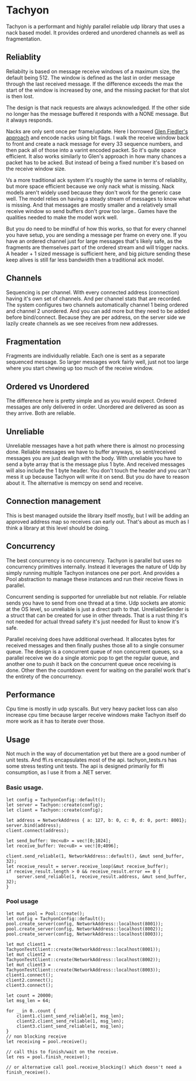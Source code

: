 # Tachyon

Tachyon is a performant and highly parallel reliable udp library that uses a nack based model. It provides ordered and unordered channels as well as fragmentation.

## Reliablity
Reliabilty is based on message receive windows of a maximum size, the default being 512.  The window is defined as the last in order message through the last received message.  If the difference exceeds the max the start of the window is increased by one, and the missing packet for that slot is then lost.

The design is that nack requests are always acknowledged.  If the other side no longer has the message buffered it responds with a NONE message. But it always responds.

Nacks are only sent once per frame/update.  Here I borrowed [Glen Fiedler's approach](https://gafferongames.com/post/reliable_ordered_messages/) and encode nacks using bit flags.  I walk the receive window back to front and create a nack message for every 33 sequence numbers, and then pack all of those into a varint encoded packet.  So it's quite space efficient.  It also works similarly to Glen's approach in how many chances a packet has to be acked. But instead of being a fixed number it's based on the receive window size.

Vs a more traditional ack system it's roughly the same in terms of reliablity, but more space efficient because we only nack what is missing.  Nack models aren't widely used because they don't work for the generic case well.  The model relies on having a steady stream of messages to know what is missing. And that messages are mostly smaller and a relatively small receive window so send buffers don't grow too large..  Games have the qualities needed to make the model work well.

But you do need to be mindful of how this works, so that for every channel you have setup, you are sending a message per frame on every one. If you have an ordered channel just for large messages that's likely safe, as the fragments are themselves part of the ordered stream and will trigger nacks.  A header + 1 sized message is sufficient here, and big picture sending these keep alives is still far less bandwidth then a traditional ack model.


## Channels
Sequencing is per channel. With every connected address (connection) having it's own set of channels.  And per channel stats that are recorded.
The system configures two channels automatically channel 1 being ordered and channel 2 unordered. And you can add more but they need to be added before bind/connect.  Because they are per address, on the server side we lazily create channels as we see receives from new addresses. 

## Fragmentation
Fragments are individually reliable.  Each one is sent as a separate sequenced message.  So larger messages work fairly well, just not too large where you start chewing up too much of the receive window.

## Ordered vs Unordered
The difference here is pretty simple and as you would expect.  Ordered messages are only delivered in order. Unordered are delivered as soon as they arrive.  Both are reliable.

## Unreliable
Unreliable messages have a hot path where there is almost no processing done.  Reliable messages we have to buffer anyways, so sent/received messages you are just dealign with the body.  With unreliable you have to send a byte array that is the message plus 1 byte. And received messages will also include the 1 byte header. You don't touch the header and you can't mess it up because Tachyon will write it on send.  But you do have to reason about it.  The alternative is memcpy on send and receive.

## Connection management
This is best managed outside the library itself mostly, but I will be adding an approved address map so receives can early out.  That's about as much as I think a library at this level should be doing.

## Concurrency
The best concurrency is no concurrency. Tachyon is parallel but uses no concurrency primitives internally. Instead it leverages the nature of Udp by simply running multiple Tachyon instances one per port.  And provides a Pool abstraction to manage these instances and run their receive flows in parallel. 

Concurrent sending is supported for unreliable but not reliable. For reliable sends you have to send from one thread at a time.  Udp sockets are atomic at the OS level, so unreliable is just a direct path to that. UnreliableSender is a struct that can be created for use in other threads. That is a rust thing it's not needed for actual thread safety it's just needed for Rust to know it's safe.

Parallel receiving does have additional overhead.  It allocates bytes for received messages and then finally pushes those all to a single consumer queue. The design is a concurrent queue of non concurrent queues, so a parallel receive we do a single atomic pop to get the regular queue, and another one to push it back on the concurrent queue once receiving is done. Other then the countdown event for waiting on the parallel work that's the entirety of the concurrency.

## Performance
Cpu time is mostly in udp syscalls. But very heavy packet loss can also increase cpu time because larger receive windows make Tachyon itself do more work as it has to iterate over those.

## Usage
Not much in the way of documentation yet but there are a good number of unit tests. And ffi.rs encapsulates most of the api.  tachyon_tests.rs has some stress testing unit tests.  The api is designed primarily for ffi consumption, as I use it from a .NET server.

### Basic usage.

```
let config = TachyonConfig::default();
let server = Tachyon::create(config);
let client = Tachyon::create(config);

let address = NetworkAddress { a: 127, b: 0, c: 0, d: 0, port: 8001};
server.bind(address);
client.connect(address);

let send_buffer: Vec<u8> = vec![0;1024];
let receive_buffer: Vec<u8> = vec![0;4096];

client.send_reliable(1, NetworkAddress::default(), &mut send_buffer, 32);
let receive_result = server.receive_loop(&mut receive_buffer);
if receive_result.length > 0 && receive_result.error == 0 {
    server.send_reliable(1, receive_result.address, &mut send_buffer, 32);
}
```


### Pool usage
```
let mut pool = Pool::create();
let config = TachyonConfig::default();
pool.create_server(config, NetworkAddress::localhost(8001));
pool.create_server(config, NetworkAddress::localhost(8002));
pool.create_server(config, NetworkAddress::localhost(8003));

let mut client1 = TachyonTestClient::create(NetworkAddress::localhost(8001));
let mut client2 = TachyonTestClient::create(NetworkAddress::localhost(8002));
let mut client3 = TachyonTestClient::create(NetworkAddress::localhost(8003));
client1.connect();
client2.connect();
client3.connect();

let count = 20000;
let msg_len = 64;

for _ in 0..count {
    client1.client_send_reliable(1, msg_len);
    client2.client_send_reliable(1, msg_len);
    client3.client_send_reliable(1, msg_len);
}
// non blocking receive
let receiving = pool.receive();

// call this to finish/wait on the receive.
let res = pool.finish_receive();

// or alternative call pool.receive_blocking() which doesn't need a finish_receive().
```
